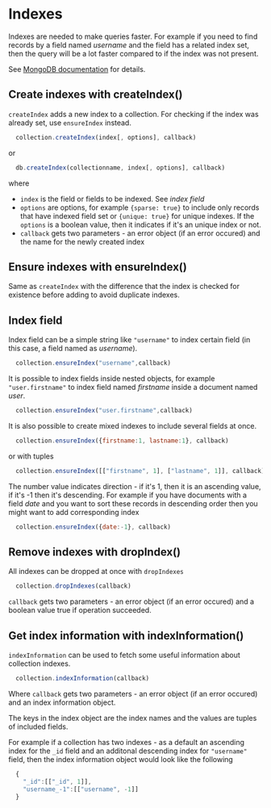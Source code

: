Indexes
=======

Indexes are needed to make queries faster. For example if you need to find records by a field named *username* and the field has a related index set, then the query will be a lot faster compared to if the index was not present.

See [MongoDB documentation](http://www.mongodb.org/display/DOCS/Indexes) for details.

## Create indexes with createIndex()

`createIndex` adds a new index to a collection. For checking if the index was already set, use `ensureIndex` instead.

~~~javascript
  collection.createIndex(index[, options], callback)
~~~

or

~~~javascript
  db.createIndex(collectionname, index[, options], callback)
~~~
    
where

  * `index` is the field or fields to be indexed. See *index field*
  * `options` are options, for example `{sparse: true}` to include only records that have indexed field set or `{unique: true}` for unique indexes. If the `options` is a boolean value, then it indicates if it's an unique index or not.
  * `callback` gets two parameters - an error object (if an error occured) and the name for the newly created index

## Ensure indexes with ensureIndex()

Same as `createIndex` with the difference that the index is checked for existence before adding to avoid duplicate indexes.

## Index field

Index field can be a simple string like `"username"` to index certain field (in this case, a field named as *username*).

~~~javascript
  collection.ensureIndex("username",callback)
~~~

It is possible to index fields inside nested objects, for example `"user.firstname"` to index field named *firstname* inside a document named *user*.

~~~javascript
  collection.ensureIndex("user.firstname",callback)
~~~

It is also possible to create mixed indexes to include several fields at once.

~~~javascript
  collection.ensureIndex({firstname:1, lastname:1}, callback)
~~~
    
or with tuples
    
~~~javascript
  collection.ensureIndex([["firstname", 1], ["lastname", 1]], callback)
~~~
    
The number value indicates direction - if it's 1, then it is an ascending value, if it's -1 then it's descending. For example if you have documents with a field *date* and you want to sort these records in descending order then you might want to add corresponding index

~~~javascript
  collection.ensureIndex({date:-1}, callback)
~~~

## Remove indexes with dropIndex()

All indexes can be dropped at once with `dropIndexes`

~~~javascript
  collection.dropIndexes(callback)
~~~
    
`callback` gets two parameters - an error object (if an error occured) and a boolean value true if operation succeeded.

## Get index information with indexInformation()

`indexInformation` can be used to fetch some useful information about collection indexes. 

~~~javascript
  collection.indexInformation(callback)
~~~
    
Where `callback` gets two parameters - an error object (if an error occured) and an index information object.

The keys in the index object are the index names and the values are tuples of included fields.

For example if a collection has two indexes - as a default an ascending index for the `_id` field and an additonal descending index for `"username"` field, then the index information object would look like the following

~~~javascript
  {
    "_id":[["_id", 1]],
    "username_-1":[["username", -1]]
  } 
~~~